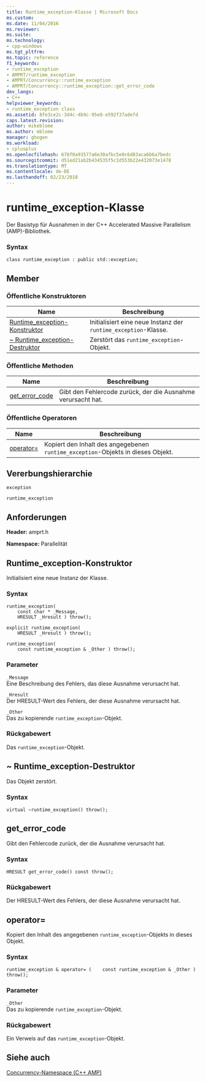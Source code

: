 ```yaml
---
title: Runtime_exception-Klasse | Microsoft Docs
ms.custom: 
ms.date: 11/04/2016
ms.reviewer: 
ms.suite: 
ms.technology:
- cpp-windows
ms.tgt_pltfrm: 
ms.topic: reference
f1_keywords:
- runtime_exception
- AMPRT/runtime_exception
- AMPRT/Concurrency::runtime_exception
- AMPRT/Concurrency::runtime_exception::get_error_code
dev_langs:
- C++
helpviewer_keywords:
- runtime_exception class
ms.assetid: 8fe3ce2c-3d4c-4b9c-95e8-e592f37adefd
caps.latest.revision: 
author: mikeblome
ms.author: mblome
manager: ghogen
ms.workload:
- cplusplus
ms.openlocfilehash: 678f0a93577a6e30afbc5e0c6d83aca6b6a7bedc
ms.sourcegitcommit: d51ed21ab2b434535f5c1d553b22e432073e1478
ms.translationtype: MT
ms.contentlocale: de-DE
ms.lasthandoff: 02/23/2018
---
```

# <a name="runtimeexception-class"></a>runtime_exception-Klasse
Der Basistyp für Ausnahmen in der C++ Accelerated Massive Parallelism (AMP)-Bibliothek.  
  
### <a name="syntax"></a>Syntax  
  
```  
class runtime_exception : public std::exception;  
```  
  
## <a name="members"></a>Member  
  
### <a name="public-constructors"></a>Öffentliche Konstruktoren  
  
|Name|Beschreibung|  
|----------|-----------------|  
|[Runtime_exception-Konstruktor](#ctor)|Initialisiert eine neue Instanz der `runtime_exception`-Klasse.|  
|[~ Runtime_exception-Destruktor](#dtor)|Zerstört das `runtime_exception`-Objekt.|  
  
### <a name="public-methods"></a>Öffentliche Methoden  
  
|Name|Beschreibung|  
|----------|-----------------|  
|[get_error_code](#runtime_exception__get_error_code)|Gibt den Fehlercode zurück, der die Ausnahme verursacht hat.|  

  
### <a name="public-operators"></a>Öffentliche Operatoren  
  
|Name|Beschreibung|  
|----------|-----------------|  
|[operator=](#operator_eq)|Kopiert den Inhalt des angegebenen `runtime_exception`-Objekts in dieses Objekt.|  
  
## <a name="inheritance-hierarchy"></a>Vererbungshierarchie  
 `exception`  
  
 `runtime_exception`  
  
## <a name="requirements"></a>Anforderungen  
 **Header:** amprt.h  
  
 **Namespace:** Parallelität  

## <a name="runtime_exception__ctor">Runtime_exception-Konstruktor</a>  
Initialisiert eine neue Instanz der Klasse.  
  
### <a name="syntax"></a>Syntax  
  
```  
runtime_exception(  
    const char * _Message,  
    HRESULT _Hresult ) throw();  
  
explicit runtime_exception(  
    HRESULT _Hresult ) throw();  
  
runtime_exception(  
    const runtime_exception & _Other ) throw();  
```  
  
### <a name="parameters"></a>Parameter  
 `_Message`  
 Eine Beschreibung des Fehlers, das diese Ausnahme verursacht hat.  
  
 `_Hresult`  
 Der HRESULT-Wert des Fehlers, der diese Ausnahme verursacht hat.  
  
 `_Other`  
 Das zu kopierende `runtime_exception`-Objekt.  
  
### <a name="return-value"></a>Rückgabewert  
 Das `runtime_exception`-Objekt.  

## <a name="dtor">~ Runtime_exception-Destruktor</a>  
Das Objekt zerstört.  
  
### <a name="syntax"></a>Syntax  
  
```  
virtual ~runtime_exception() throw();  
```  
  
## <a name="runtime_exception__get_error_code"></a>  get_error_code   
Gibt den Fehlercode zurück, der die Ausnahme verursacht hat.  
  
### <a name="syntax"></a>Syntax  
  
```  
HRESULT get_error_code() const throw();  
```  
  
### <a name="return-value"></a>Rückgabewert  
 Der HRESULT-Wert des Fehlers, der diese Ausnahme verursacht hat.  
  
## <a name="runtime_exception__operator_eq"></a> operator=   
  Kopiert den Inhalt des angegebenen `runtime_exception`-Objekts in dieses Objekt.  
  
### <a name="syntax"></a>Syntax  
  
```  
runtime_exception & operator= (    const runtime_exception & _Other ) throw();  
```  
  
### <a name="parameters"></a>Parameter  
 `_Other`  
 Das zu kopierende `runtime_exception`-Objekt.  
  
### <a name="return-value"></a>Rückgabewert  
 Ein Verweis auf das `runtime_exception`-Objekt.  
  

  
## <a name="see-also"></a>Siehe auch  
 [Concurrency-Namespace (C++ AMP)](concurrency-namespace-cpp-amp.md)
